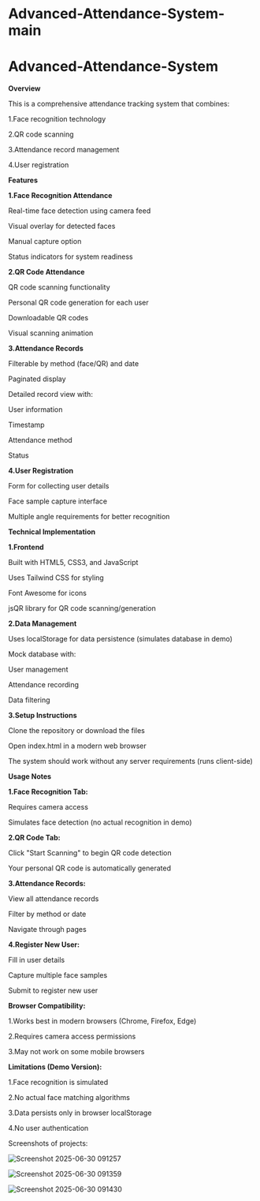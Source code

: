 # Advanced-Attendance-System-main
# Advanced-Attendance-System

**Overview**

This is a comprehensive attendance tracking system that combines:

1.Face recognition technology

2.QR code scanning

3.Attendance record management

4.User registration

**Features**

**1.Face Recognition Attendance**

Real-time face detection using camera feed

Visual overlay for detected faces

Manual capture option

Status indicators for system readiness

**2.QR Code Attendance**

QR code scanning functionality

Personal QR code generation for each user

Downloadable QR codes

Visual scanning animation

**3.Attendance Records**

Filterable by method (face/QR) and date

Paginated display

Detailed record view with:

User information

Timestamp

Attendance method

Status

**4.User Registration**

Form for collecting user details

Face sample capture interface

Multiple angle requirements for better recognition

**Technical Implementation**

**1.Frontend**

Built with HTML5, CSS3, and JavaScript

Uses Tailwind CSS for styling

Font Awesome for icons

jsQR library for QR code scanning/generation

**2.Data Management**

Uses localStorage for data persistence (simulates database in demo)

Mock database with:

User management

Attendance recording

Data filtering

**3.Setup Instructions**

Clone the repository or download the files

Open index.html in a modern web browser

The system should work without any server requirements (runs client-side)

**Usage Notes**

**1.Face Recognition Tab:**

Requires camera access

Simulates face detection (no actual recognition in demo)

**2.QR Code Tab:**

Click "Start Scanning" to begin QR code detection

Your personal QR code is automatically generated

**3.Attendance Records:**

View all attendance records

Filter by method or date

Navigate through pages

**4.Register New User:**

Fill in user details

Capture multiple face samples

Submit to register new user

**Browser Compatibility:**

1.Works best in modern browsers (Chrome, Firefox, Edge)

2.Requires camera access permissions

3.May not work on some mobile browsers

**Limitations (Demo Version):**

1.Face recognition is simulated

2.No actual face matching algorithms

3.Data persists only in browser localStorage

4.No user authentication

Screenshots of projects:

![Screenshot 2025-06-30 091257](https://github.com/user-attachments/assets/244cb7df-ac75-4fa1-b8a9-9c64e520a3f1)

![Screenshot 2025-06-30 091359](https://github.com/user-attachments/assets/d92c8c69-a143-4dde-9e6b-67f35490e6eb)

![Screenshot 2025-06-30 091430](https://github.com/user-attachments/assets/d1c524cc-e0a6-4e2c-a989-ed2e5af96285)

